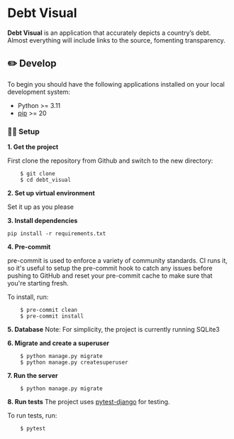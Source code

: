 # **Debt Visual**
**Debt Visual** is an application that accurately depicts a country’s debt. Almost everything will include links to the source, fomenting transparency.

## ✏️ **Develop**
To begin you should have the following applications installed on your local development system:

- Python >= 3.11
- [pip](http://www.pip-installer.org/) >= 20 


### 💪🏽 **Setup**

**1. Get the project**

First clone the repository from Github and switch to the new directory:

```linux
    $ git clone 
    $ cd debt_visual
```

**2. Set up virtual environment**

Set it up as you please

**3. Install dependencies**

```
pip install -r requirements.txt
```

**4. Pre-commit**

pre-commit is used to enforce a variety of community standards. CI runs it,
so it's useful to setup the pre-commit hook to catch any issues before pushing
to GitHub and reset your pre-commit cache to make sure that you're starting fresh.

To install, run:

```linux
    $ pre-commit clean
    $ pre-commit install
```

**5. Database**
Note: For simplicity, the project is currently running SQLite3

**6. Migrate and create a superuser**

```linux
    $ python manage.py migrate
    $ python manage.py createsuperuser
```

**7. Run the server**

```linux
    $ python manage.py migrate
```

**8. Run tests**
The project uses [pytest-django](https://pytest-django.readthedocs.io/en/latest/index.html) for testing. 

To run tests, run:

```linux
    $ pytest
```
